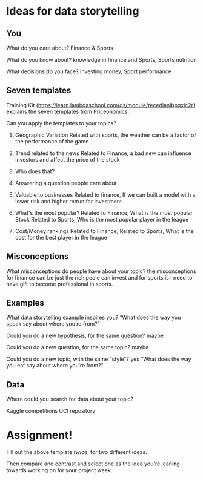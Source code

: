 # Ideas for data storytelling

## You

What do you care about?
Finance & Sports 

What do you know about?
knowledge in finance and Sports, Sports nutrition

What decisions do you face?
Investing money, Sport performance

## Seven templates

Training Kit (https://learn.lambdaschool.com/ds/module/recedjanlbpqxic2r) explains the seven templates from Priceonomics.

Can you apply the templates to your topics? 

1. Geographic Variation
Related with sports, the weather can be a factor of the performance of the game 


2. Trend related to the news
Related to Finance, a bad new can influence investors and affect the price of the stock


3. Who does that?


4. Answering a question people care about


5. Valuable to businesses
Related to finance, If we can built a model with a lower risk and higher retrun for investment 

6. What's the most popular?
Related to Finance, What is the most popular Stock
Related to Sports, Who is the most popular player in the league 


7. Cost/Money rankings
Related to Finance, 
Related to Sports, What is the cost for the best player in the league
## Misconceptions

What misconceptions do people have about your topic?
the misconceptions for finamce can be just the rich peole can invest
and for sports is I need to have gift to become professional in sports. 


## Examples

What data storytelling example inspires you?
“What does the way you speak say about where you’re from?”  

Could you do a new hypothesis, for the same question?
maybe

Could you do a new question, for the same topic?
maybe

Could you do a new topic, with the same "style"?
yes
“What does the way you eat say about where you’re from?”  

## Data

Where could you search for data about your topic?

Kaggle competitions
UCI repository


# Assignment!

Fill out the above template *twice*, for two different ideas.

Then compare and contrast and select one as the idea you're leaning towards
working on for your project week.

